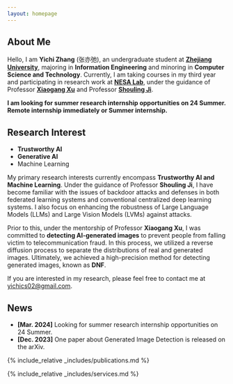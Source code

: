 ```yaml
---
layout: homepage
---
```


## About Me

Hello, I am **Yichi Zhang** (张亦弛), an undergraduate student at [**Zhejiang University**](https://www.zju.edu.cn/), majoring in **Information Engineering** and minoring in **Computer Science and Technology**. Currently, I am taking courses in my third year and participating in research work at [**NESA Lab**](https://nesa.zju.edu.cn/), under the guidance of Professor [**Xiaogang Xu**](https://scholar.google.com/citations?user=R65xDQwAAAAJ&hl=zh-CN&oi=ao) and Professor [**Shouling Ji**](https://scholar.google.com/citations?user=5HoF_9oAAAAJ&hl=zh-CN&oi=ao).

**I am looking for summer research internship opportunities on 24 Summer. Remote internship immediately or Summer internship.**


## Research Interest

* **Trustworthy AI**
* **Generative AI**
* Machine Learning

My primary research interests currently encompass **Trustworthy AI and Machine Learning**. Under the guidance of Professor **Shouling Ji**, I have become familiar with the issues of backdoor attacks and defenses in both federated learning systems and conventional centralized deep learning systems. I also focus on enhancing the robustness of Large Language Models (LLMs) and Large Vision Models (LVMs) against attacks. 

Prior to this, under the mentorship of Professor **Xiaogang Xu**, I was committed to **detecting AI-generated images** to prevent people from falling victim to telecommunication fraud. In this process, we utilized a reverse diffusion process to separate the distributions of real and generated images. Ultimately, we achieved a high-precision method for detecting generated images, known as **DNF**.

If you are interested in my research, please feel free to contact me at [yichics02@gmail.com](yichics02@gmail.com).

## News

<!-- 我正在寻找24Summer的暑期研究实习机会，可以立刻开始远程实习或者暑期线下实习 -->
- **[Mar. 2024]** Looking for summer research internship opportunities on 24 Summer.
- **[Dec. 2023]** One paper about Generated Image Detection is released on the arXiv.

{% include_relative _includes/publications.md %}

{% include_relative _includes/services.md %}
